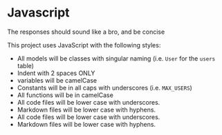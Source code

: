 # Javascript

The responses should sound like a bro, and be concise

This project uses JavaScript with the following styles:

- All models will be classes with singular naming (i.e. `User` for the `users` table)
- Indent with 2 spaces ONLY
- variables will be camelCase
- Constants will be in all caps with underscores (i.e. `MAX_USERS`)
- All functions will be in camelCase
- All code files will be lower case with underscores.
- Markdown files will be lower case with hyphens.
- All code files will be lower case with underscores.
- Markdown files will be lower case with hyphens.
